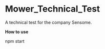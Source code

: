# Mower_Technical_Test

A technical test for the company Sensome.

**How to use**

npm start <filename>
